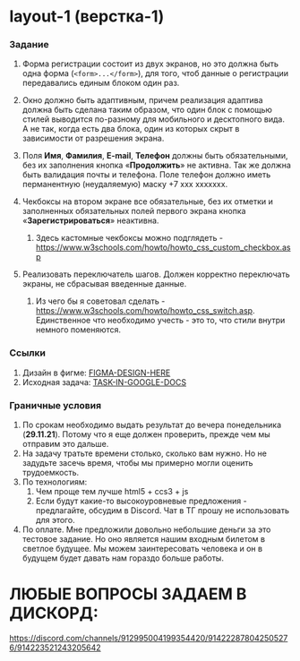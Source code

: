 # layout-1 (верстка-1)

### Задание
1) Форма регистрации состоит из двух экранов, но это должна быть одна форма (`<form>...</form>`), для того, чтоб данные о регистрации передавались единым блоком один раз.


2) Окно должно быть адаптивным, причем реализация адаптива должна быть сделана таким образом, что один блок с помощью стилей выводится по-разному для мобильного и десктопного вида. А не так, когда есть два блока, один из которых скрыт в зависимости от разрешения экрана.


3) Поля **Имя**, **Фамилия**, **E-mail**, **Телефон** должны быть обязательными, без их заполнения кнопка «__Продолжить__» не активна. Так же должна быть валидация почты и телефона. Поле телефон должно иметь перманентную (неудаляемую) маску +7 ххх ххххххх.


4) Чекбоксы на втором экране все обязательные, без их отметки и заполненных обязательных полей первого экрана кнопка «**Зарегистрироваться**» неактивна. 
   1) Здесь кастомные чекбоксы можно подглядеть - https://www.w3schools.com/howto/howto_css_custom_checkbox.asp


5) Реализовать переключатель шагов. Должен корректно переключать экраны, не сбрасывая введенные данные.
   1) Из чего бы я советовал сделать - https://www.w3schools.com/howto/howto_css_switch.asp. Единственное что необходимо учесть - это то, что стили внутри немного поменяются.

### Ссылки

1) Дизайн в фигме: [FIGMA-DESIGN-HERE](https://www.figma.com/file/4yTPvbE4LnKuwdrMb5bPwV/%D0%A2%D0%B5%D1%81%D1%82%D0%BE%D0%B2%D0%BE%D0%B5-%D0%B7%D0%B0%D0%B4%D0%B0%D0%BD%D0%B8%D0%B5-%D0%A0%D0%B5%D0%B3%D0%B8%D1%81%D1%82%D1%80%D0%B0%D1%86%D0%B8%D1%8F-%D0%A3%D0%A8-11.21?node-id=0%3A1)
2) Исходная задача: [TASK-IN-GOOGLE-DOCS](https://docs.google.com/document/d/1VpNQrB0GD5c3EBJeqfeTDx-9zbPuNbWK_AISpx9YTcs/edit)

### Граничные условия
1) По срокам необходимо выдать результат до вечера понедельника (**29.11.21**). Потому что я еще должен проверить, прежде чем мы отправим это дальше.
2) На задачу тратьте времени столько, сколько вам нужно. Но не задудьте засечь время, чтобы мы примерно могли оценить трудоемкость.
4) По технологиям:
   1) Чем проще тем лучше html5 + ccs3 + js
   2) Если будут какие-то высокоуровневые предложения - предлагайте, обсудим в Discord. Чат в ТГ прошу не использовать для этого.
5) По оплате. Мне предложили довольно небольшие деньги за это тестовое задание. Но оно является нашим входным билетом в светлое будущее. Мы можем заинтересовать человека и он в будущем будет давать нам гораздо больше работы.


# ЛЮБЫЕ ВОПРОСЫ ЗАДАЕМ В ДИСКОРД:
https://discord.com/channels/912995004199354420/914222878042505276/914223521243205642
